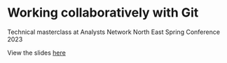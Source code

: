 # Working collaboratively with Git
Technical masterclass at Analysts Network North East Spring Conference 2023

View the slides [here](https://github.com/jumpingrivers/2023-ANNE-version-control/2023-anne-version-control.html)
